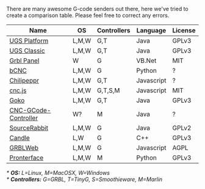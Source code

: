 There are many awesome G-code senders out there, here we've tried to create a comparison table. Please feel free to correct any errors.

| Name                                                 | OS    | Controllers | Language   | License |
| ---------------------------------------------------- | ------| ----------- | ---------- | ------- |
| [UGS Platform](http://winder.github.io/ugs_website/) | L,M,W | G,T         | Java       | GPLv3   |
| [UGS Classic](http://winder.github.io/ugs_website/)  | L,M,W | G,T         | Java       | GPLv3   |
| [Grbl Panel](https://github.com/gerritv/Grbl-Panel/) | W     | G           | VB.Net     | MIT     |
| [bCNC](https://github.com/vlachoudis/bCNC)           | L,M,W | G           | Python     | ?       |
| [Chilipeppr](http://chilipeppr.com/)                 | L,M,W | G,T         | Javascript | ?       |
| [cnc.js](https://github.com/cncjs/cncjs)             | L,M,W | G,T,S,M     | Javascript | MIT     |
| [Goko](https://goko.fr/)                             | L,M,W | G,T         | Java       | GPLv3   |
| [CNC-GCode-Controller](https://github.com/pknoe3lh/cncgcodecontroller) | W?    | M | Java | ?     |
| [SourceRabbit](https://github.com/nsiatras/sourcerabbit-gcode-sender)  | L,M,W | G | Java | GPLv2 |
| [Candle](https://github.com/Denvi/Candle)            | L,W   | G           | C++        | GPLv3   |
| [GRBLWeb](http://xyzbots.com/grblweb.html)           | L,M,W | G           | Javascript | AGPL    |
| [Pronterface](http://www.pronterface.com/)           | L,M,W | M           | Python     | GPLv3   |

_* **OS:** L=Linux, M=MacOSX, W=Windows_ <br/>
_* **Controllers:** G=GRBL, T=TinyG, S=Smoothieware, M=Marlin_